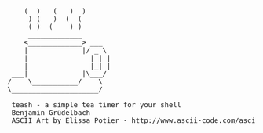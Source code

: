 <pre>

    (  )   (   )  )
     ) (   )  (  (
     ( )  (    ) )
     _____________
    <_____________> ___
    |             |/ _ \
    |               | | |
    |               |_| |
 ___|             |\___/
/    \___________/    \
\_____________________/

 teash - a simple tea timer for your shell      
 Benjamin Grüdelbach
 ASCII Art by Elissa Potier - http://www.ascii-code.com/ascii-art/food-and-drinks/coffee-and-tea.php

</pre>
